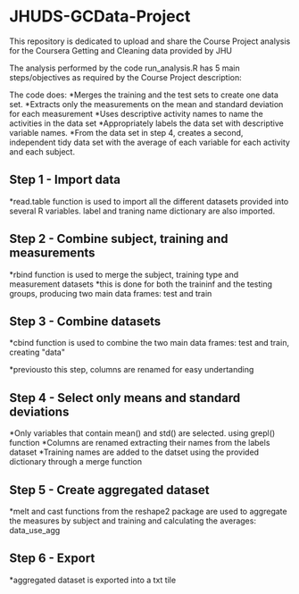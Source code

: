 # JHUDS-GCData-Project
This repository is dedicated to upload and share the Course Project analysis for the Coursera Getting and Cleaning data provided by JHU

The analysis performed by the code run_analysis.R has 5 main steps/objectives as required by the Course Project description:

The code does:
*Merges the training and the test sets to create one data set.
*Extracts only the measurements on the mean and standard deviation for each measurement
*Uses descriptive activity names to name the activities in the data set
*Appropriately labels the data set with descriptive variable names. 
*From the data set in step 4, creates a second, independent tidy data set with the average of each variable for each activity and each subject.


## Step 1 - Import data

*read.table function is used to import all the different datasets provided into several R variables. label and traning name dictionary are also imported.

## Step 2 - Combine subject, training and measurements

*rbind function is used to merge the subject, training type and measurement datasets
        *this is done for both the traininf and the testing groups, producing two main data frames: test and train
        

## Step 3 - Combine datasets

*cbind function is used to combine the two main data frames: test and train, creating "data"

*previousto this step, columns are renamed for easy undertanding


## Step 4 - Select only means and standard deviations

*Only variables that contain mean() and std() are selected. using grepl() function
*Columns are renamed extracting their names from the labels dataset
*Training names are added to the datset using the provided dictionary through a merge function


## Step 5 - Create aggregated dataset

*melt and cast functions from the reshape2 package are used to aggregate the measures by subject and training and calculating the averages: data_use_agg


## Step 6 - Export

*aggregated dataset is exported into a txt tile
